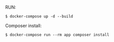 RUN:

`$ docker-compose up -d --build`

Composer install:

`$ docker-compose run --rm app composer install`
